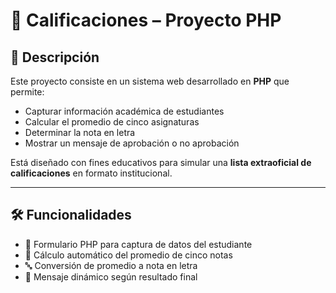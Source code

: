 # 📘 Calificaciones – Proyecto PHP

## 🎯 Descripción

Este proyecto consiste en un sistema web desarrollado en **PHP** que permite:

- Capturar información académica de estudiantes
- Calcular el promedio de cinco asignaturas
- Determinar la nota en letra
- Mostrar un mensaje de aprobación o no aprobación

Está diseñado con fines educativos para simular una **lista extraoficial de calificaciones** en formato institucional.

---

## 🛠️ Funcionalidades

- 📄 Formulario PHP para captura de datos del estudiante  
- 🧮 Cálculo automático del promedio de cinco notas  
- 🔤 Conversión de promedio a nota en letra  
- 📢 Mensaje dinámico según resultado final  
